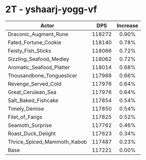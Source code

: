 # 2T - yshaarj-yogg-vf
| Actor | DPS | Increase |
|---|:---:|:---:|
|Draconic_Augment_Rune|118272|0.90%|
|Fated_Fortune_Cookie|118140|0.78%|
|Feisty_Fish_Sticks|118066|0.72%|
|Sizzling_Seafood_Medley|118062|0.72%|
|Aromatic_Seafood_Platter|118014|0.68%|
|Thousandbone_Tongueslicer|117988|0.66%|
|Revenge_Served_Cold|117976|0.64%|
|Great_Cerulean_Sea|117976|0.64%|
|Salt_Baked_Fishcake|117854|0.54%|
|Timely_Demise|117850|0.54%|
|Filet_of_Fangs|117825|0.52%|
|Seamoth_Surprise|117762|0.46%|
|Roast_Duck_Delight|117623|0.34%|
|Thrice_Spiced_Mammoth_Kabob|117487|0.23%|
|Base|117221|0.00%|
